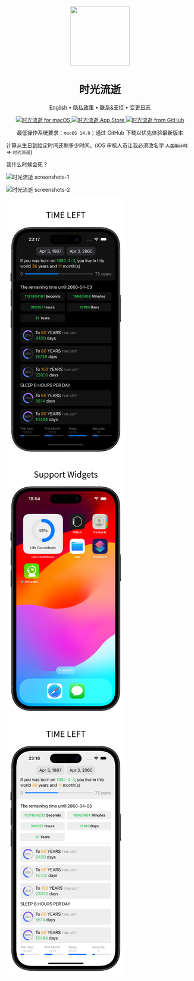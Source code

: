 <div align="center">
	<br />
	<br />
	<img src="https://github.com/jaywcjlove/time-passage/assets/1680273/70bf83db-c1b0-4187-ad9c-dee7a99ab1ca" width="160" height="160">
	<h1>时光流逝</h1>
  <!--rehype:style=border: 0;-->
	<p>
		<a href="./README.md">English</a> • 
		<a href="./privacy-policy.md">隐私政策</a> • 
		<a href="./feedback.zh.md">联系&支持</a> • 
    <a href="https://github.com/jaywcjlove/time-passage/releases">变更日志</a>
	</p>
	<p>
		<a target="_blank" href="https://apps.apple.com/app/time-passage/id6479194014" title="时光流逝 for macOS">
			<img alt="时光流逝 for macOS" src="https://jaywcjlove.github.io/sb/download/macos.svg" height="51">
		</a>
		<a href="https://apps.apple.com/app/time-passage/id6479194014?platform=iphone" title="时光流逝 for iOS">
      <img src="https://jaywcjlove.github.io/sb/download/appstore.svg" alt="时光流逝 App Store"  height="51">
    </a>
    <a target="_blank" href="https://github.com/jaywcjlove/time-passage/releases/latest/download/TimePassage.zip" title="时光流逝 for macOS">
      <img alt="时光流逝 from GitHub" src="https://wangchujiang.com/sb/download/apple-download.svg" height="51">
    </a>
	</p>
</div>

<div align="center">

最低操作系统要求：`macOS 14.0`；通过 GitHub 下载以优先体验最新版本

</div>

计算从生日到给定时间还剩多少时间。(iOS 审核人员让我必须改名字 ~~`人生倒计时`~~ => `时光流逝`)

我什么时候会死？

![时光流逝 screenshots-1](https://github.com/jaywcjlove/life-countdown-time/assets/1680273/c5cf5ed7-b21a-44e3-be30-4d0858c9a5be)

![时光流逝 screenshots-2](https://github.com/jaywcjlove/life-countdown-time/assets/1680273/fcdf35be-d72e-42d7-aaca-9ac5054cc5ae)

<img src="./assets/screenshots-3.png" width="320"  title="Time Passage for iOS" /><img src="./assets/screenshots-4.png" width="320"  title="Time Passage for iOS" /><img src="./assets/screenshots-5.png" width="320"  title="Time Passage for iOS" />

<!--version: v1.4.0 -->